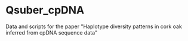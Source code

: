 # Qsuber_cpDNA
Data and scripts for the paper "Haplotype diversity patterns in cork oak inferred from cpDNA sequence data"
